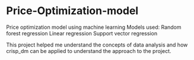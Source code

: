 # Price-Optimization-model
Price optimization model using machine learning
Models used:
Random forest regression
Linear regression
Support vector regression

This project helped me understand the concepts of data analysis and how crisp_dm can be applied to understand the approach to the project.
